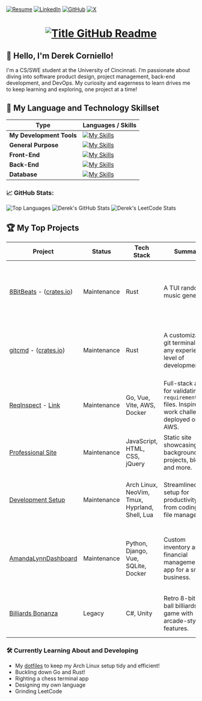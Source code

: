[![Resume](https://img.shields.io/badge/Resume-%2300ADD8.svg?style=for-the-badge&logo=adobeacrobatreader&logoColor=white)](https://derekcorniello.github.io/assets/DerekCornielloResume.pdf)
[![LinkedIn](https://img.shields.io/badge/LinkedIn-%230A66C2.svg?style=for-the-badge&logo=linkedin&logoColor=white)](https://www.linkedin.com/in/derek-corniello) 
[![GitHub](https://img.shields.io/badge/GitHub-%23121011.svg?style=for-the-badge&logo=github&logoColor=white)](https://github.com/derekcorniello) 
[![X](https://img.shields.io/badge/X-%231DA1F2.svg?style=for-the-badge&logo=x&logoColor=white)](https://x.com/derekcorniello)  

<h1 style="text-align: center">
  <a href="https://git.io/typing-svg" target="_blank">
    <img src="https://readme-typing-svg.herokuapp.com?font=Inter&weight=800&size=35&duration=2000&pause=1000&multiline=true&width=650&height=140&lines=%24+whoami;Derek+Corniello" alt="Title GitHub Readme" />
  </a>
</h1>

## 👋 Hello, I'm Derek Corniello!
I'm a CS/SWE student at the University of Cincinnati. I’m passionate about diving into software product design, project management, back-end development, and DevOps. My curiosity and eagerness to learn drives me to keep learning and exploring, one project at a time!

## 🥇 My Language and Technology Skillset
|**Type**|**Languages / Skills**|
|--------------------|------------------------------------------------------------------------------------------------------------|
| **My Development Tools**        | [![My Skills](https://skillicons.dev/icons?i=neovim,arch,git,aws,docker,postman,md,unity,raspberrypi,arduino)](https://skillicons.dev) |
| **General Purpose** | [![My Skills](https://skillicons.dev/icons?i=rust,go,java,py,c,cs,cpp)](https://skillicons.dev)                           |
| **Front-End**       | [![My Skills](https://skillicons.dev/icons?i=vue,js,vite,ts,html,css,bootstrap)](https://skillicons.dev)      |
| **Back-End**        | [![My Skills](https://skillicons.dev/icons?i=jquery,php,flask,django)](https://skillicons.dev)               |
| **Database**       | [![My Skills](https://skillicons.dev/icons?i=sqlite,postgresql,mysql)](https://skillicons.dev)               |


### 📈 GitHub Stats:
![Top Languages](https://github-readme-stats.vercel.app/api/top-langs/?username=DerekCorniello&langs_count=8&layout=compact&exclude_repo=dotfiles,NeoVim-Setup&size_weight=0.5&count_weight=0.5&hide=MATLAB,HTML,CSS,JavaScript&theme=highcontrast&hide_border=true)
![Derek's GitHub Stats](https://github-readme-stats.vercel.app/api?username=derekcorniello&show_icons=true&hide=stars&count_private=true&hide_rank=true&theme=highcontrast&hide_border=true)
![Derek's LeetCode Stats](https://leetcard.jacoblin.cool/DerekCorn?ext=activity&theme=transparent)


## 🏆 My Top Projects

| Project                                      | Status      | Tech Stack                                   | Summary                                                                                          | Takeaways                                                                                           |
|----------------------------------------------|-------------|---------------------------------------------|--------------------------------------------------------------------------------------------------|----------------------------------------------------------------------------------------------------|
| [8BitBeats](https://www.github.com/DerekCorniello/8BitBeats) - ([crates.io](https://crates.io/crates/eightbitbeats)) | Maintenance | Rust | A TUI random music generator | Created a solution for a problem I had! Learned more about system architecture, low level, and terminals! |
| [gitcmd](https://www.github.com/DerekCorniello/gitcmd) - ([crates.io](https://crates.io/crates/gitcmd)) | Maintenance | Rust | A customizable git terminal for any experience level of development! | Advanced lower level language skills, explored Rust, made something useful! |
| [ReqInspect](https://www.github.com/DerekCorniello/pip-req-valid) - [Link](https://www.reqinspect.com)     | Maintenance | Go, Vue, Vite, AWS, Docker                  | Full-stack app for validating `requirements.txt` files. Inspired by work challenges, deployed on AWS. | Advanced full-stack skills, refined Go skills, improved AWS efficiency, deployment and security.       |
| [Professional Site](https://derekcorniello.github.io) | Maintenance | JavaScript, HTML, CSS, jQuery              | Static site showcasing background, projects, blogs, and more.                                   | Showcased creativity, deepened web fundamentals.                                                   |
| [Development Setup](https://github.com/DerekCorniello/dotfiles) | Maintenance | Arch Linux, NeoVim, Tmux, Hyprland, Shell, Lua | Streamlined setup for productivity, from coding to file management.                              | Gained OS-level insights, optimized workflow, documented NeoVim journey [here](https://derekcorniello.github.io/views/blogs/nvim.html). |
| [AmandaLynnDashboard](https://github.com/DerekCorniello/AmandaLynnDashboard) | Maintenance | Python, Django, Vue, SQLite, Docker         | Custom inventory and financial management app for a small business.                              | Learned full-stack principles, CORS, and deployment with Docker for non-technical users.          |
| [Billiards Bonanza](https://dcoolman.itch.io/Billiards-Bonanza) | Legacy      | C#, Unity                                   | Retro 8-bit 8-ball billiards game with arcade-style features.                                    | Gained insights into game design, physics, and creative feature implementation.                   |



### 🛠️ Currently Learning About and Developing
- My [dotfiles](https://www.github.com/DerekCorniello/dotfiles) to keep my Arch Linux setup tidy and efficient!
- Buckling down Go and Rust!
- Righting a chess terminal app
- Designing my own language
- Grinding LeetCode
